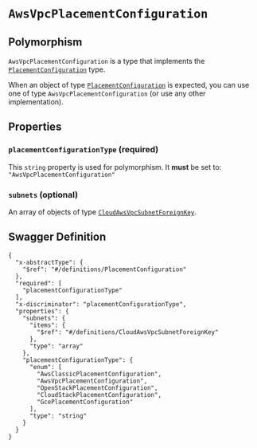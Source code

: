 # `AwsVpcPlacementConfiguration` #



## Polymorphism ##

`AwsVpcPlacementConfiguration` is a type that implements the [`PlacementConfiguration`](./../definitions/PlacementConfiguration.mkd) type.

When an object of type [`PlacementConfiguration`](./../definitions/PlacementConfiguration.mkd) is expected, you can use one of type `AwsVpcPlacementConfiguration`
(or use any other implementation).




## Properties ##

### `placementConfigurationType` (required) ###




This `string` property is used for polymorphism. It **must** be set to: `"AwsVpcPlacementConfiguration"`


### `subnets` (optional) ###




An array of 
objects of type [`CloudAwsVpcSubnetForeignKey`](./../definitions/CloudAwsVpcSubnetForeignKey.mkd).





## Swagger Definition ##

    {
      "x-abstractType": {
        "$ref": "#/definitions/PlacementConfiguration"
      }, 
      "required": [
        "placementConfigurationType"
      ], 
      "x-discriminator": "placementConfigurationType", 
      "properties": {
        "subnets": {
          "items": {
            "$ref": "#/definitions/CloudAwsVpcSubnetForeignKey"
          }, 
          "type": "array"
        }, 
        "placementConfigurationType": {
          "enum": [
            "AwsClassicPlacementConfiguration", 
            "AwsVpcPlacementConfiguration", 
            "OpenStackPlacementConfiguration", 
            "CloudStackPlacementConfiguration", 
            "GcePlacementConfiguration"
          ], 
          "type": "string"
        }
      }
    }
